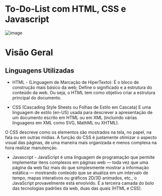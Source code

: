 # To-Do-List com HTML, CSS e Javascript

![image](https://user-images.githubusercontent.com/114995774/230894348-88d9565c-3f48-4c87-b4ef-7bb1cdcd042d.png)

<h1> Visão Geral</h1>

<h2> Linguagens Utilizadas</h2>

- HTML - (Linguagem de Marcação de HiperTexto):
É o bloco de construção mais básico da web; Define o significado e a estrutura do conteúdo da web. Ou seja, o HTML tem como objetivo criar a estrutura principal do documento.


- CSS (Cascading Style Sheets ou Folhas de Estilo em Cascata)
E uma linguagem de estilo (en-US) usada para descrever a apresentação de um documento escrito em HTML ou em XML (incluindo várias linguagens em XML como SVG, MathML ou XHTML).

O CSS descreve como os elementos são mostrados na tela, no papel, na fala ou em outras mídias.
A função do CSS é justamente otimizar o aspecto visual das páginas, de uma maneira mais organizada e menos complexa na hora realizar manutenção.

- Javascript - JavaScript é uma linguagem de programação que permite implementar itens complexos em páginas web — toda vez que uma página da web faz mais do que simplesmente mostrar a informação estática — mostrando conteúdo que se atualiza em um intervalo de tempo, mapas interativos ou gráficos 2D/3D animados, etc., o JavaScript provavelmente está envolvido. É a terceira camada do bolo das tecnologias padrões da web, duas das quais (HTML e CSS).
